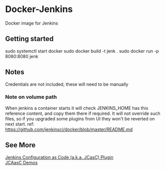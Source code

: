 # Docker-Jenkins
Docker image for Jenkins

## Getting started

sudo systemctl start docker
sudo docker build -t jenk .
sudo docker run -p 8080:8080 jenk

## Notes
Credentials are not included, these will need to be manually

### Note on volume path

When jenkins a container starts it will check JENKINS_HOME has this reference content, and copy them there if required. It will not override such files, so if you upgraded some plugins from UI they won't be reverted on next start. ref: https://github.com/jenkinsci/docker/blob/master/README.md

## See More

[Jenkins Configuration as Code (a.k.a. JCasC) Plugin](https://github.com/jenkinsci/configuration-as-code-plugin/blob/master/README.md)  
[JCAasC Demos](https://github.com/jenkinsci/configuration-as-code-plugin/tree/master/demos)


